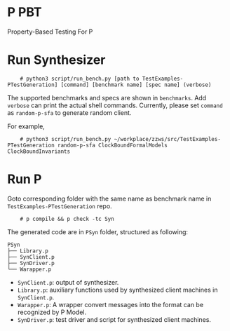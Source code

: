 # P PBT
Property-Based Testing For P


# Run Synthesizer

```
    # python3 script/run_bench.py [path to TestExamples-PTestGeneration] [command] [benchmark name] [spec name] (verbose)
```

The supported benchmarks and specs are shown in `benchmarks`.
Add `verbose` can print the actual shell commands.
Currently, please set `command` as `random-p-sfa` to generate random client.

For example,

```
    # python3 script/run_bench.py ~/workplace/zzws/src/TestExamples-PTestGeneration random-p-sfa ClockBoundFormalModels ClockBoundInvariants
```

# Run P

Goto corresponding folder with the same name as benchmark name in `TestExamples-PTestGeneration` repo.

```
    # p compile && p check -tc Syn
```

The generated code are in `PSyn` folder, structured as following:

```
PSyn
├── Library.p
├── SynClient.p
├── SynDriver.p
└── Warapper.p
```

+ `SynClient.p`: output of synthesizer.
+ `Library.p`: auxiliary functions used by synthesized client machines in `SynClient.p`.
+ `Warapper.p`: A wrapper convert messages into the format can be recognized by P Model.
+ `SynDriver.p`: test driver and script for synthesized client machines.

